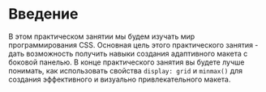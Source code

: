 # Введение

В этом практическом занятии мы будем изучать мир программирования CSS. Основная цель этого практического занятия - дать возможность получить навыки создания адаптивного макета с боковой панелью. В конце практического занятия вы будете лучше понимать, как использовать свойства `display: grid` и `minmax()` для создания эффективного и визуально привлекательного макета.
